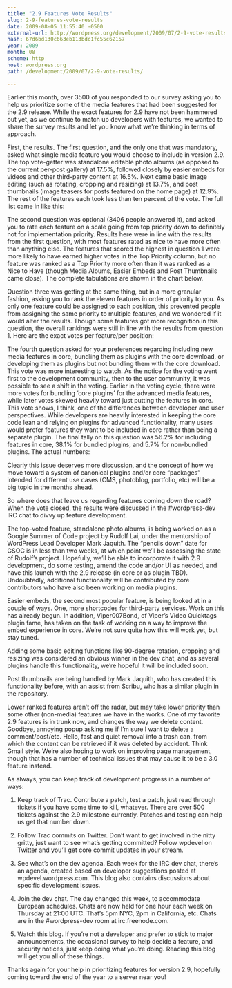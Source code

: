 ```yaml
---
title: "2.9 Features Vote Results"
slug: 2-9-features-vote-results
date: 2009-08-05 11:55:40 -0500
external-url: http://wordpress.org/development/2009/07/2-9-vote-results/
hash: 67d6bd130c663eb113bdc1fc55c62157
year: 2009
month: 08
scheme: http
host: wordpress.org
path: /development/2009/07/2-9-vote-results/

---
```


Earlier this month, over 3500 of you responded to our survey asking you to help us prioritize some of the media features that had been suggested for the 2.9 release. While the exact features for 2.9 have not been hammered out yet, as we continue to match up developers with features, we wanted to share the survey results and let you know what we’re thinking in terms of approach.

First, the results. The first question, and the only one that was mandatory, asked what single media feature you would choose to include in version 2.9. The top vote-getter was standalone editable photo albums (as opposed to the current per-post gallery) at 17.5%, followed closely by easier embeds for videos and other third-party content at 16.5%. Next came basic image editing (such as rotating, cropping and resizing) at 13.7%, and post thumbnails (image teasers for posts featured on the home page) at 12.9%. The rest of the features each took less than ten percent of the vote. The full list came in like this:



The second question was optional (3406 people answered it), and asked you to rate each feature on a scale going from top priority down to definitely not for implementation priority. Results here were in line with the results from the first question, with most features rated as nice to have more often than anything else. The features that scored the highest in question 1 were more likely to have earned higher votes in the Top Priority column, but no feature was ranked as a Top Priority more often than it was ranked as a Nice to Have (though Media Albums, Easier Embeds and Post Thumbnails came close). The complete tabulations are shown in the chart below.



Question three was getting at the same thing, but in a more granular fashion, asking you to rank the eleven features in order of priority to you. As only one feature could be assigned to each position, this prevented people from assigning the same priority to multiple features, and we wondered if it would alter the results. Though some features got more recognition in this question, the overall rankings were still in line with the results from question 1. Here are the exact votes per feature/per position:



The fourth question asked for your preferences regarding including new media features in core, bundling them as plugins with the core download, or developing them as plugins but not bundling them with the core download. This vote was more interesting to watch. As the notice for the voting went first to the development community, then to the user community, it was possible to see a shift in the voting. Earlier in the voting cycle, there were more votes for bundling ‘core plugins’ for the advanced media features, while later votes skewed heavily toward just putting the features in core. This vote shows, I think, one of the differences between developer and user perspectives. While developers are heavily interested in keeping the core code lean and relying on plugins for advanced functionality, many users would prefer features they want to be included in core rather than being a separate plugin. The final tally on this question was 56.2% for including features in core, 38.1% for bundled plugins, and 5.7% for non-bundled plugins. The actual numbers:



Clearly this issue deserves more discussion, and the concept of how we move toward a system of canonical plugins and/or core “packages” intended for different use cases (CMS, photoblog, portfolio, etc) will be a big topic in the months ahead.

So where does that leave us regarding features coming down the road? When the vote closed, the results were discussed in the #wordpress-dev IRC chat to divvy up feature development.

The top-voted feature, standalone photo albums, is being worked on as a Google Summer of Code project by Rudolf Lai, under the mentorship of WordPress Lead Developer Mark Jaquith. The “pencils down” date for GSOC is in less than two weeks, at which point we’ll be assessing the state of Rudolf’s project. Hopefully, we’ll be able to incorporate it with 2.9 development, do some testing,  amend the code and/or UI as needed, and have this launch with the 2.9 release (in core or as plugin TBD). Undoubtedly, additional functionality will be contributed by core contributors who have also been working on media plugins.

Easier embeds, the second most popular feature, is being looked at in a couple of ways. One, more shortcodes for third-party services. Work on this has already begun. In addition, Viper007Bond, of Viper’s Video Quicktags plugin fame, has taken on the task of working on a way to improve the embed experience in core. We’re not sure quite how this will work yet, but stay tuned.

Adding some basic editing functions like 90-degree rotation, cropping and resizing was considered an obvious winner in the dev chat, and as several plugins handle this functionality, we’re hopeful it will be included soon.

Post thumbnails are being handled by Mark Jaquith, who has created this functionality before, with an assist from Scribu, who has a similar plugin in the repository.

Lower ranked features aren’t off the radar, but may take lower priority than some other (non-media) features we have in the works. One of my favorite 2.9 features is in trunk now, and changes the way we delete content. Goodbye, annoying popup asking me if I’m sure I want to delete a comment/post/etc. Hello, fast and quiet removal into a trash can, from which the content can be retrieved if it was deleted by accident. Think Gmail style. We’re also hoping to work on improving page management, though that has a number of technical issues that may cause it to be a 3.0 feature instead.

As always, you can keep track of development progress in a number of ways:
1. Keep track of Trac. Contribute a patch, test a patch, just read through tickets if you have some time to kill, whatever. There are over 500 tickets against the 2.9 milestone currently. Patches and testing can help us get that number down.

2. Follow Trac commits on Twitter. Don’t want to get involved in the nitty gritty, just want to see what’s getting committed? Follow wpdevel on Twitter and you’ll get core commit updates in your stream.

3. See what’s on the dev agenda. Each week for the IRC dev chat, there’s an agenda, created based on developer suggestions posted at wpdevel.wordpress.com. This blog also contains discussions about specific development issues.

4. Join the dev chat. The day changed this week, to accommodate European schedules. Chats are now held for one hour each week on Thursday at 21:00 UTC. That’s 5pm NYC, 2pm in California, etc. Chats are in the #wordpress-dev room at irc.freenode.com.

5. Watch this blog. If you’re not a developer and prefer to stick to major announcements, the occasional survey to help decide a feature, and security notices, just keep doing what you’re doing. Reading this blog will get you all of these things.

Thanks again for your help in prioritizing features for version 2.9, hopefully coming toward the end of the year to a server near you!

